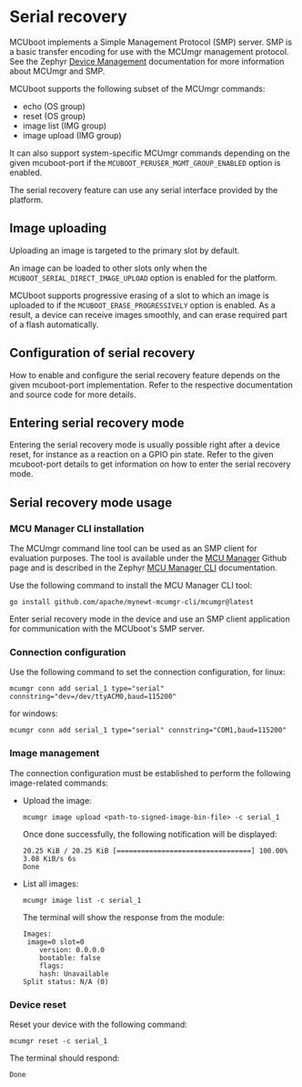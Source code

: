 <!--
  - SPDX-License-Identifier: Apache-2.0

  - Copyright (c) 2022 Nordic Semiconductor ASA

  - Original license:

  - Licensed to the Apache Software Foundation (ASF) under one
  - or more contributor license agreements.  See the NOTICE file
  - distributed with this work for additional information
  - regarding copyright ownership.  The ASF licenses this file
  - to you under the Apache License, Version 2.0 (the
  - "License"); you may not use this file except in compliance
  - with the License.  You may obtain a copy of the License at

  -  http://www.apache.org/licenses/LICENSE-2.0

  - Unless required by applicable law or agreed to in writing,
  - software distributed under the License is distributed on an
  - "AS IS" BASIS, WITHOUT WARRANTIES OR CONDITIONS OF ANY
  - KIND, either express or implied.  See the License for the
  - specific language governing permissions and limitations
  - under the License.
-->

# Serial recovery

MCUboot implements a Simple Management Protocol (SMP) server.
SMP is a basic transfer encoding for use with the MCUmgr management protocol. 
See the Zephyr [Device Management](https://docs.zephyrproject.org/latest/services/device_mgmt/index.html#device-mgmt) documentation for more information about MCUmgr and SMP.

MCUboot supports the following subset of the MCUmgr commands:
* echo (OS group)
* reset (OS group)
* image list (IMG group)
* image upload (IMG group)

It can also support system-specific MCUmgr commands depending on the given mcuboot-port
if the ``MCUBOOT_PERUSER_MGMT_GROUP_ENABLED`` option is enabled.

The serial recovery feature can use any serial interface provided by the platform.

## Image uploading

Uploading an image is targeted to the primary slot by default.

An image can be loaded to other slots only when the ``MCUBOOT_SERIAL_DIRECT_IMAGE_UPLOAD`` option is enabled for the platform.

MCUboot supports progressive erasing of a slot to which an image is uploaded to if the ``MCUBOOT_ERASE_PROGRESSIVELY`` option is enabled.
As a result, a device can receive images smoothly, and can erase required part of a flash automatically.

## Configuration of serial recovery

How to enable and configure the serial recovery feature depends on the given mcuboot-port implementation.
Refer to the respective documentation and source code for more details.

## Entering serial recovery mode

Entering the serial recovery mode is usually possible right after a device reset, for instance as a reaction on a GPIO pin state.
Refer to the given mcuboot-port details to get information on how to enter the serial recovery mode.

## Serial recovery mode usage

### MCU Manager CLI installation

The MCUmgr command line tool can be used as an SMP client for evaluation purposes.
The tool is available under the [MCU Manager](https://github.com/apache/mynewt-mcumgr-cli)
Github page and is described in the Zephyr 
[MCU Manager CLI](https://docs.zephyrproject.org/latest/services/device_mgmt/mcumgr.html#mcumgr-cli) documentation.

Use the following command to install the MCU Manager CLI tool:
``` console
go install github.com/apache/mynewt-mcumgr-cli/mcumgr@latest
```
Enter serial recovery mode in the device and use an SMP client application for communication with the MCUboot's SMP server.

### Connection configuration

Use the following command to set the connection configuration,
for linux:
``` console
mcumgr conn add serial_1 type="serial" connstring="dev=/dev/ttyACM0,baud=115200"
```
for windows:
``` console
mcumgr conn add serial_1 type="serial" connstring="COM1,baud=115200"
```

### Image management

The connection configuration must be established to perform the following image-related commands:

* Upload the image:
  ``` console
  mcumgr image upload <path-to-signed-image-bin-file> -c serial_1
  ```

  Once done successfully, the following notification will be displayed:
  ``` console
  20.25 KiB / 20.25 KiB [=================================] 100.00% 3.08 KiB/s 6s
  Done
  ```

* List all images:
  ``` console
  mcumgr image list -c serial_1
  ```
  The terminal will show the response from the module:
  ``` console
  Images:
   image=0 slot=0
      version: 0.0.0.0
      bootable: false
      flags: 
      hash: Unavailable
  Split status: N/A (0)
  ```

### Device reset

Reset your device with the following command:
``` console
mcumgr reset -c serial_1
```
The terminal should respond:
``` console
Done
```
